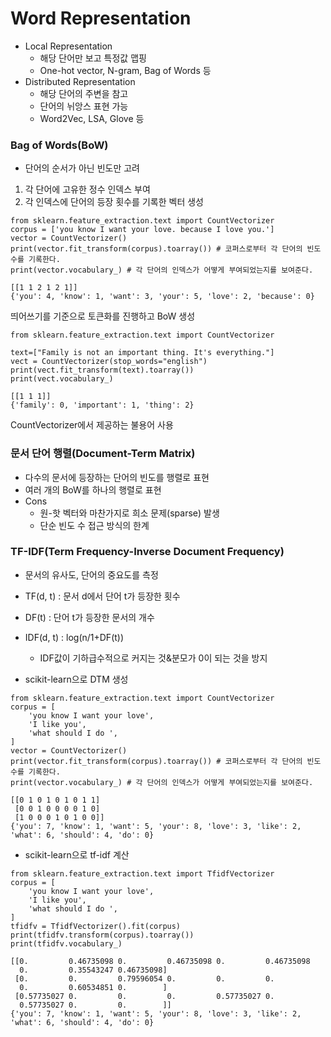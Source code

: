 # Word Representation
- Local Representation
  - 해당 단어만 보고 특정값 맵핑
  - One-hot vector, N-gram, Bag of Words 등
- Distributed Representation
  - 해당 단어의 주변을 참고
  - 단어의 뉘앙스 표현 가능
  - Word2Vec, LSA, Glove 등

### Bag of Words(BoW)
- 단어의 순서가 아닌 빈도만 고려
1. 각 단어에 고유한 정수 인덱스 부여
2. 각 인덱스에 단어의 등장 횟수를 기록한 벡터 생성

```
from sklearn.feature_extraction.text import CountVectorizer
corpus = ['you know I want your love. because I love you.']
vector = CountVectorizer()
print(vector.fit_transform(corpus).toarray()) # 코퍼스로부터 각 단어의 빈도 수를 기록한다.
print(vector.vocabulary_) # 각 단어의 인덱스가 어떻게 부여되었는지를 보여준다.
```
```
[[1 1 2 1 2 1]]
{'you': 4, 'know': 1, 'want': 3, 'your': 5, 'love': 2, 'because': 0}
```
띄어쓰기를 기준으로 토큰화를 진행하고 BoW 생성

```
from sklearn.feature_extraction.text import CountVectorizer

text=["Family is not an important thing. It's everything."]
vect = CountVectorizer(stop_words="english")
print(vect.fit_transform(text).toarray())
print(vect.vocabulary_)
```
```
[[1 1 1]]
{'family': 0, 'important': 1, 'thing': 2}
```
CountVectorizer에서 제공하는 불용어 사용

### 문서 단어 행렬(Document-Term Matrix)
- 다수의 문서에 등장하는 단어의 빈도를 행렬로 표현
- 여러 개의 BoW를 하나의 행렬로 표현
- Cons
  - 원-핫 벡터와 마찬가지로 희소 문제(sparse) 발생
  - 단순 빈도 수 접근 방식의 한계

### TF-IDF(Term Frequency-Inverse Document Frequency)
- 문서의 유사도, 단어의 중요도를 측정
- TF(d, t) : 문서 d에서 단어 t가 등장한 횟수
- DF(t) : 단어 t가 등장한 문서의 개수
- IDF(d, t) :  log(n/1+DF(t)) 
  - IDF값이 기하급수적으로 커지는 것&분모가 0이 되는 것을 방지   

- scikit-learn으로 DTM 생성
```
from sklearn.feature_extraction.text import CountVectorizer
corpus = [
    'you know I want your love',
    'I like you',
    'what should I do ',    
]
vector = CountVectorizer()
print(vector.fit_transform(corpus).toarray()) # 코퍼스로부터 각 단어의 빈도 수를 기록한다.
print(vector.vocabulary_) # 각 단어의 인덱스가 어떻게 부여되었는지를 보여준다.
```
```
[[0 1 0 1 0 1 0 1 1]
 [0 0 1 0 0 0 0 1 0]
 [1 0 0 0 1 0 1 0 0]]
{'you': 7, 'know': 1, 'want': 5, 'your': 8, 'love': 3, 'like': 2, 'what': 6, 'should': 4, 'do': 0}
```

- scikit-learn으로 tf-idf 계산
```
from sklearn.feature_extraction.text import TfidfVectorizer
corpus = [
    'you know I want your love',
    'I like you',
    'what should I do ',    
]
tfidfv = TfidfVectorizer().fit(corpus)
print(tfidfv.transform(corpus).toarray())
print(tfidfv.vocabulary_)
```
```
[[0.         0.46735098 0.         0.46735098 0.         0.46735098
  0.         0.35543247 0.46735098]
 [0.         0.         0.79596054 0.         0.         0.
  0.         0.60534851 0.        ]
 [0.57735027 0.         0.         0.         0.57735027 0.
  0.57735027 0.         0.        ]]
{'you': 7, 'know': 1, 'want': 5, 'your': 8, 'love': 3, 'like': 2, 'what': 6, 'should': 4, 'do': 0}
```
